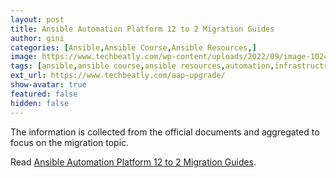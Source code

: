 ```yaml
---
layout: post
title: Ansible Automation Platform 12 to 2 Migration Guides
author: gini
categories: [Ansible,Ansible Course,Ansible Resources,]
image: https://www.techbeatly.com/wp-content/uploads/2022/09/image-1024x337.png
tags: [ansible,ansible course,ansible resources,automation,infrastructre & hardware,aap migration,aap upgrade,ansible automation platform,ansible automation platform migration,ansible automation platform upgrade,ansible migration,how to upgrade aap,openshift,]
ext_url: https://www.techbeatly.com/aap-upgrade/
show-avatar: true
featured: false
hidden: false
---
```


The information is collected from the official documents and aggregated to focus on the migration topic.

Read [Ansible Automation Platform 12 to 2 Migration Guides](https://www.techbeatly.com/aap-upgrade/).